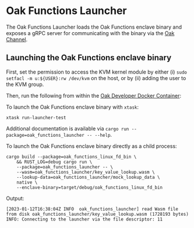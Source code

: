 # Oak Functions Launcher

The Oak Functions Launcher loads the Oak Functions enclave binary and exposes a
gRPC server for communicating with the binary via the
[Oak Channel](../oak_channel).

## Launching the Oak Functions enclave binary

First, set the permission to access the KVM kernel module by either (i)
`sudo setfacl -m u:${USER}:rw /dev/kvm` on the host, or by (ii) adding the user
to the KVM group.

Then, run the following from within the
[Oak Developer Docker Container](../docs/development.md#docker-helper-scripts):

To launch the Oak Functions enclave binary with `xtask`:

```shell
xtask run-launcher-test
```

Additional documentation is available via
`cargo run --package=oak_functions_launcher -- --help`.

To launch the Oak Functions enclave binary directly as a child process:

```shell
cargo build --package=oak_functions_linux_fd_bin \
    && RUST_LOG=debug cargo run \
    --package=oak_functions_launcher -- \
    --wasm=oak_functions_launcher/key_value_lookup.wasm \
    --lookup-data=oak_functions_launcher/mock_lookup_data \
    native \
    --enclave-binary=target/debug/oak_functions_linux_fd_bin
```

Output:

```shell
[2023-01-12T16:38:04Z INFO  oak_functions_launcher] read Wasm file from disk oak_functions_launcher/key_value_lookup.wasm (1728193 bytes)
INFO: Connecting to the launcher via the file descriptor: 11
```
